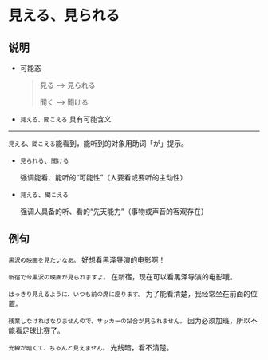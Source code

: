 # 見える、見られる

## 说明

- 可能态

  > 見る --> 見られる
  >
  > 聞く --> 聞ける

- `見える、聞こえる` 具有可能含义

---

`見える、聞こえる`能看到，能听到的对象用助词「が」提示。

- `見られる`、`聞ける`

  强调能看、能听的“可能性”（人要看或要听的主动性）

- `見える`、`聞こえる`

  强调人具备的听、看的“先天能力”（事物或声音的客观存在）

## 例句

`黒沢の映画を見たいなあ。` 好想看黑泽导演的电影啊！

`新宿で今黒沢の映画が見られますよ。` 在新宿，现在可以看黑泽导演的电影哦。

`はっきり見えるように、いつも前の席に座ります。` 为了能看清楚，我经常坐在前面的位置。

`残業しなければなりませんので、サッカーの試合が見られません。` 因为必须加班，所以不能看足球比赛了。

`光線が暗くて、ちゃんと見えません。` 光线暗，看不清楚。
